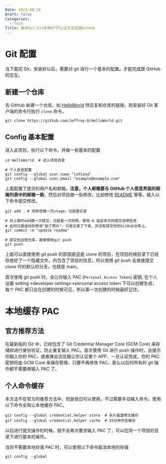 ```yaml
---
Date: 2021-08-24
Draft: false
Categories:
  - Tech
Title: 重学Git-Git使用HTTP认证方法连接GitHub
---
```


# Git 配置

当下载完 Git，安装好以后，需要对 git 进行一个基本的配置。才能完成跟 GitHub 的交互。
## 新建一个仓库
去 GitHub 新建一个仓库，如 [HelloWorld](https://github.com/Jeffrey-D/HelloWorld.git)
然后复制仓库的链接，到安装好 Git 客户端的命令行执行 `clone` 命令。
```
git clone https://github.com/Jeffrey-D/HelloWorld.git
```
## Config 基本配置
进入此项目，执行以下命令，并做一些基本的配置

```shell
cd HelloWorld  # 进入项目目录

# 个人信息配置
git config --global user.name "ishland"
git config --global user.email "example@example.com"
```
上面配置了提交的用户名和邮箱。**注意，个人邮箱要与 GitHub 个人信息界面的邮箱列表中的邮箱一致**，然后对项目做一些修改，比如修改 [README](../README.md) 等等。输入以下命令提交修改。
```shell
git add . # 将修改做一次stage，也就是记录

# 对上面的add做一次提交，也就是一次快照，使用-m 指定本次的提交说明信息
# 此时只是给你的修改"拍了照片"，只是记录了下来，并没有提交你的GitHub仓库上。
git commit -m "update readme" 

# 提交到远程仓库，直接使用git push
git push
```
上面可以直接使用 git push 的原因是这是 clone 的项目，在项目的根目录下已经存放好了一个隐藏文件，内包含了项目的信息，所以使用 git push 会直接提交 clone 时的默认的分支，也就是 main。

首次使用 git push 时，会让你输入 PAC (`Personal Access Token`) 密钥, 在个人设置 setting->developer settings->personal access token 下可以创建生成，每个 PAC 都只会在创建的时候可见，所以第一次创建的时候最好记住。

# 本地缓存 PAC
## 官方推荐方法
在最新版的 Git 中，已经包含了 Git Credential Manager Core (GCM Core) 来存储和进行身份验证，防止重复输入 PAC。首次使用 Git 进行 push 操作时，会提示你输入你的 PAC，或者弹出浏览器让你认证某个 APP，一旦认证完成，你的 PAC 密钥将由 GCM Core 来保存管理，只要不再修改 PAC，那么以后的所有的 git 操作都不需要再输入 PAC 了。
## 个人命令缓存
本方法不在官方的推荐方法中，但是依旧可以使用，不过需要手动输入命令。使用以下命令全局让本地缓存 PAC，
```
git config --global credential.helper store  # 永久磁盘明文缓存
git config --global credential.helper cache  # 15分钟内存缓存
```
以后进行提交操作的时候，就不会再次要求输入 PAC 了，可以在同一个项目的目录下进行基本的操作。

当你不需要本地存储 PAC 时，可以使用以下命令取消本地的存储
```
git config --global 
```



